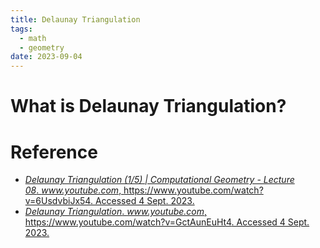 ```yaml
---
title: Delaunay Triangulation
tags:
  - math
  - geometry
date: 2023-09-04
---
```

# What is Delaunay Triangulation?



# Reference

* [_Delaunay Triangulation (1/5) | Computational Geometry - Lecture 08_. _www.youtube.com_, https://www.youtube.com/watch?v=6UsdvbiJx54. Accessed 4 Sept. 2023.](https://www.youtube.com/watch?v=6UsdvbiJx54)
* [_Delaunay Triangulation_. _www.youtube.com_, https://www.youtube.com/watch?v=GctAunEuHt4. Accessed 4 Sept. 2023.](https://www.youtube.com/watch?v=GctAunEuHt4)